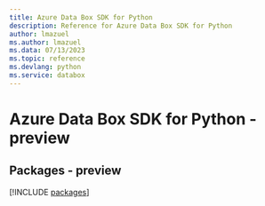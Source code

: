 ```yaml
---
title: Azure Data Box SDK for Python
description: Reference for Azure Data Box SDK for Python
author: lmazuel
ms.author: lmazuel
ms.data: 07/13/2023
ms.topic: reference
ms.devlang: python
ms.service: databox
---
```

# Azure Data Box SDK for Python - preview
## Packages - preview
[!INCLUDE [packages](data-box-index.md)]
